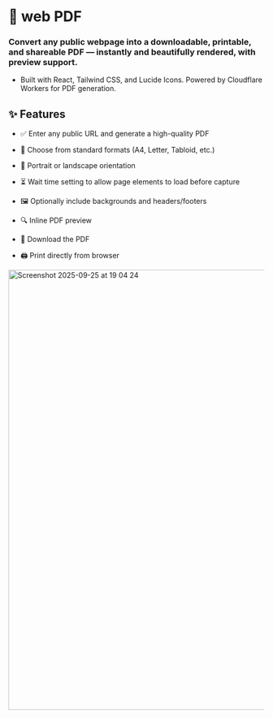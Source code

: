 # 🧾 web PDF
### Convert any public webpage into a downloadable, printable, and shareable PDF — instantly and beautifully rendered, with preview support.

- Built with React, Tailwind CSS, and Lucide Icons. Powered by Cloudflare Workers for PDF generation.

## ✨ Features
- ✅ Enter any public URL and generate a high-quality PDF

- 📏 Choose from standard formats (A4, Letter, Tabloid, etc.)

- 🧭 Portrait or landscape orientation

- ⏳ Wait time setting to allow page elements to load before capture

- 🖼️ Optionally include backgrounds and headers/footers

- 🔍 Inline PDF preview

- 💾 Download the PDF

- 🖨️ Print directly from browser


<img width="1512" height="867" alt="Screenshot 2025-09-25 at 19 04 24" src="https://github.com/user-attachments/assets/5d87d50d-afe0-4ec5-ac7d-e43874a64d55" />


